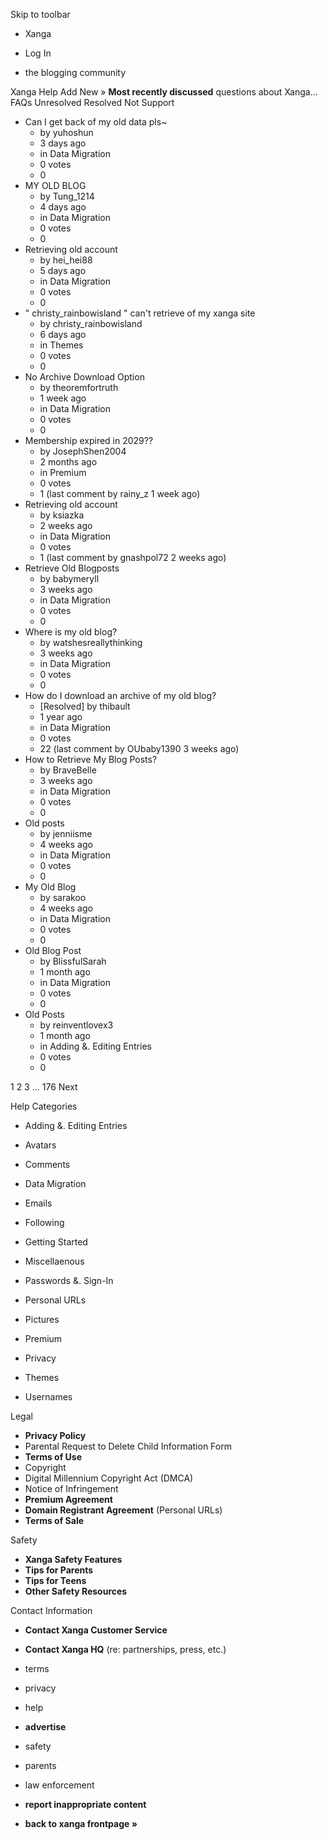 Skip to toolbar

*   Xanga

*   Log In

*   the blogging community

Xanga Help Add New » **Most recently discussed** questions about Xanga… FAQs Unresolved Resolved Not Support

*   Can I get back of my old data pls~
    *   by yuhoshun
    *   3 days ago
    *   in Data Migration
    *   0 votes
    *   0
*   MY OLD BLOG
    *   by Tung\_1214
    *   4 days ago
    *   in Data Migration
    *   0 votes
    *   0
*   Retrieving old account
    *   by hei\_hei88
    *   5 days ago
    *   in Data Migration
    *   0 votes
    *   0
*   " christy\_rainbowisland " can't retrieve of my xanga site
    *   by christy\_rainbowisland
    *   6 days ago
    *   in Themes
    *   0 votes
    *   0
*   No Archive Download Option
    *   by theoremfortruth
    *   1 week ago
    *   in Data Migration
    *   0 votes
    *   0
*   Membership expired in 2029??
    *   by JosephShen2004
    *   2 months ago
    *   in Premium
    *   0 votes
    *   1 (last comment by rainy\_z 1 week ago)
*   Retrieving old account
    *   by ksiazka
    *   2 weeks ago
    *   in Data Migration
    *   0 votes
    *   1 (last comment by gnashpol72 2 weeks ago)
*   Retrieve Old Blogposts
    *   by babymeryll
    *   3 weeks ago
    *   in Data Migration
    *   0 votes
    *   0
*   Where is my old blog?
    *   by watshesreallythinking
    *   3 weeks ago
    *   in Data Migration
    *   0 votes
    *   0
*   How do I download an archive of my old blog?
    *   \[Resolved\] by thibault
    *   1 year ago
    *   in Data Migration
    *   0 votes
    *   22 (last comment by OUbaby1390 3 weeks ago)
*   How to Retrieve My Blog Posts?
    *   by BraveBelle
    *   3 weeks ago
    *   in Data Migration
    *   0 votes
    *   0
*   Old posts
    *   by jenniisme
    *   4 weeks ago
    *   in Data Migration
    *   0 votes
    *   0
*   My Old Blog
    *   by sarakoo
    *   4 weeks ago
    *   in Data Migration
    *   0 votes
    *   0
*   Old Blog Post
    *   by BlissfulSarah
    *   1 month ago
    *   in Data Migration
    *   0 votes
    *   0
*   Old Posts
    *   by reinventlovex3
    *   1 month ago
    *   in Adding &. Editing Entries
    *   0 votes
    *   0

1 2 3 ... 176 Next

Help Categories

*   Adding &. Editing Entries
*   Avatars
*   Comments
*   Data Migration
*   Emails
*   Following
*   Getting Started
*   Miscellaenous

*   Passwords &. Sign-In
*   Personal URLs
*   Pictures
*   Premium
*   Privacy
*   Themes
*   Usernames

Legal

*   **Privacy Policy**
*   Parental Request to Delete Child Information Form
*   **Terms of Use**
*   Copyright
*   Digital Millennium Copyright Act (DMCA)
*   Notice of Infringement
*   **Premium Agreement**
*   **Domain Registrant Agreement** (Personal URLs)
*   **Terms of Sale**

Safety

*   **Xanga Safety Features**
*   **Tips for Parents**
*   **Tips for Teens**
*   **Other Safety Resources**

Contact Information

*   **Contact Xanga Customer Service**
*   **Contact Xanga HQ** (re: partnerships, press, etc.)

*   terms
*   privacy
*   help
*   **advertise**

*   safety
*   parents
*   law enforcement
*   **report inappropriate content**

*   **back to xanga frontpage »**